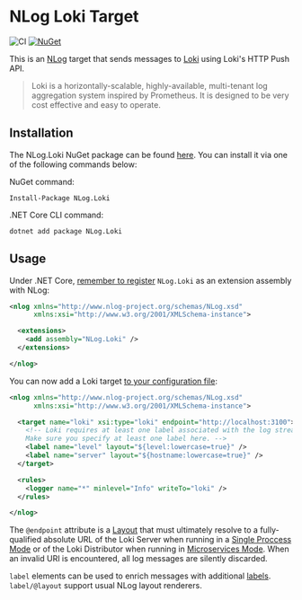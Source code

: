 # NLog Loki Target

![CI](https://github.com/corentinaltepe/nlog.loki/workflows/CI/badge.svg?branch=master)
[![NuGet](https://img.shields.io/nuget/v/nlog.svg)](https://img.shields.io/nuget/v/CorentinAltepe.NLog.Loki)

This is an [NLog](https://nlog-project.org/) target that sends messages to [Loki](https://grafana.com/oss/loki/) using Loki's HTTP Push API.

> Loki is a horizontally-scalable, highly-available, multi-tenant log aggregation system inspired by Prometheus. It is designed to be very cost effective and easy to operate.

## Installation

The NLog.Loki NuGet package can be found [here](https://www.nuget.org/packages/NLog.Loki). You can install it via one of the following commands below:

NuGet command:

    Install-Package NLog.Loki

.NET Core CLI command:

    dotnet add package NLog.Loki

## Usage

Under .NET Core, [remember to register](https://github.com/nlog/nlog/wiki/Register-your-custom-component) `NLog.Loki` as an extension assembly with NLog:

```xml
<nlog xmlns="http://www.nlog-project.org/schemas/NLog.xsd"
      xmlns:xsi="http://www.w3.org/2001/XMLSchema-instance">

  <extensions>
    <add assembly="NLog.Loki" />
  </extensions>

</nlog>
```

You can now add a Loki target [to your configuration file](https://github.com/nlog/nlog/wiki/Tutorial#Configure-NLog-Targets-for-output):

```xml
<nlog xmlns="http://www.nlog-project.org/schemas/NLog.xsd"
      xmlns:xsi="http://www.w3.org/2001/XMLSchema-instance">

  <target name="loki" xsi:type="loki" endpoint="http://localhost:3100">
    <!-- Loki requires at least one label associated with the log stream. 
    Make sure you specify at least one label here. -->
    <label name="level" layout="${level:lowercase=true}" />
    <label name="server" layout="${hostname:lowercase=true}" />
  </target>

  <rules>
    <logger name="*" minlevel="Info" writeTo="loki" />
  </rules>

</nlog>
```

The `@endpoint` attribute is a [Layout](https://github.com/NLog/NLog/wiki/Layouts) that must ultimately resolve to a fully-qualified absolute URL of the Loki Server when running in a [Single Proccess Mode](https://grafana.com/docs/loki/latest/overview/#modes-of-operation) or of the Loki Distributor when running in [Microservices Mode](https://grafana.com/docs/loki/latest/overview/#distributor). When an invalid URI is encountered, all log messages are silently discarded.

`label` elements can be used to enrich messages with additional [labels](https://grafana.com/docs/loki/latest/design-documents/labels/). `label/@layout` support usual NLog layout renderers.
